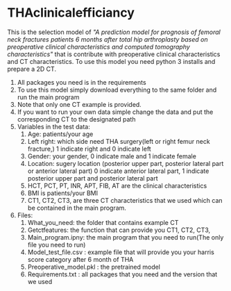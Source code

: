 # THAclinicalefficiancy
This is the selection model of _"A prediction model for prognosis of femoral neck fractures patients 6 months after total hip arthroplasty based on preoperative clinical characteristics and computed tomography characteristics"_ that is contribute with preoperative clinical characteristics and CT characteristics.
To use this model you need python 3 installs and prepare a 2D CT.
1. All packages you need is in the requirements
2. To use this model simply download everything to the same folder and run the main program
3. Note that only one CT example is provided. 
4. If you want to run your own data simple change the data and put the corresponding CT to the designated path
5. Variables in the test data:
    1. Age: patients/your age 
    2. Left right: which side need THA surgery(left or right femur neck fracture,) 1 indicate right and 0 indicate left
    3. Gender: your gender, 0 indicate male and 1 indicate female
    4. Location: sugery location (posterior upper part, posterior lateral part or anterior lateral part) 0 indicate anterior lateral part, 1 indicate posterior upper part and posterior lateral part
    5. HCT, PCT, PT, INR, APT, FIB, AT are the clinical characteristics 
    6. BMI is patients/your BMI
    7. CT1, CT2, CT3, are three CT characteristics that we used which can be contained in the main program.
6. Files: 
    1. What_you_need: the folder that contains example CT
    2. Getctfeatures: the function that can provide you CT1, CT2, CT3,
    3. Main_program.ipny: the main program that you need to run(The only file you need to run)
    4. Model_test_file.csv : example file that will provide you your harris score category after 6 month of THA
    5. Preoperative_model.pkl : the pretrained model
    6. Requirements.txt : all packages that you need and the version that we used
